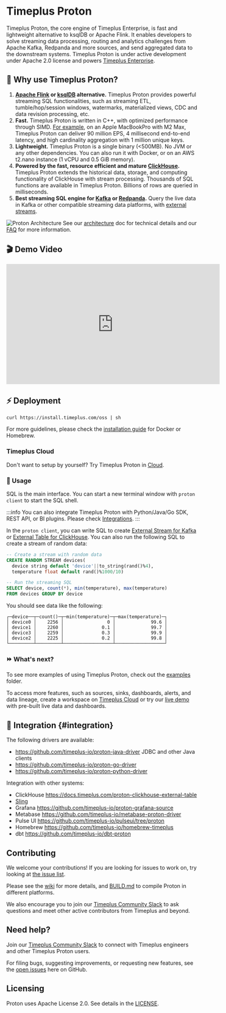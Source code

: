 # Timeplus Proton

Timeplus Proton, the core engine of Timeplus Enterprise, is fast and lightweight alternative to ksqlDB or Apache Flink. It enables developers to solve streaming data processing, routing and analytics challenges from Apache Kafka, Redpanda and more sources, and send aggregated data to the downstream systems. Timeplus Proton is under active development under Apache 2.0 license and powers [Timeplus Enterprise](timeplus-enterprise).

## 💪 Why use Timeplus Proton?

1. **[Apache Flink](https://github.com/apache/flink) or [ksqlDB](https://github.com/confluentinc/ksql) alternative.** Timeplus Proton provides powerful streaming SQL functionalities, such as streaming ETL, tumble/hop/session windows, watermarks, materialized views, CDC and data revision processing, etc.
2. **Fast.** Timeplus Proton is written in C++, with optimized performance through SIMD. [For example](https://www.timeplus.com/post/scary-fast), on an Apple MacBookPro with M2 Max, Timeplus Proton can deliver 90 million EPS, 4 millisecond end-to-end latency, and high cardinality aggregation with 1 million unique keys.
3. **Lightweight.** Timeplus Proton is a single binary (\<500MB). No JVM or any other dependencies. You can also run it with Docker, or on an AWS t2.nano instance (1 vCPU and 0.5 GiB memory).
4. **Powered by the fast, resource efficient and mature [ClickHouse](https://github.com/clickhouse/clickhouse).** Timeplus Proton extends the historical data, storage, and computing functionality of ClickHouse with stream processing. Thousands of SQL functions are available in Timeplus Proton. Billions of rows are queried in milliseconds.
5. **Best streaming SQL engine for [Kafka](https://kafka.apache.org/) or [Redpanda](https://redpanda.com/).** Query the live data in Kafka or other compatible streaming data platforms, with [external streams](https://docs.timeplus.com/proton-kafka).

![Proton Architecture](/img/proton-arch.png)
See our [architecture](https://docs.timeplus.com/proton-architecture) doc for technical details and our [FAQ](https://docs.timeplus.com/proton-faq) for more information.

## 🎬 Demo Video

<iframe width="560" height="315" src="https://www.youtube.com/embed/vi4Yl6L4_Dw?si=1Ina4LHf9CP6PqO3&amp;start=283" title="YouTube video player" frameborder="0" allow="accelerometer; autoplay; clipboard-write; encrypted-media; gyroscope; picture-in-picture; web-share" allowfullscreen></iframe>

## ⚡ Deployment

```shell
curl https://install.timeplus.com/oss | sh
```

For more guidelines, please check the [installation guide](install#proton) for Docker or Homebrew.

### Timeplus Cloud

Don't want to setup by yourself? Try Timeplus Proton in [Cloud](https://us.timeplus.cloud/).

### 🔎 Usage

SQL is the main interface. You can start a new terminal window with `proton client` to start the SQL shell.

:::info
You can also integrate Timeplus Proton with Python/Java/Go SDK, REST API, or BI plugins. Please check [Integrations](#integration).
:::

In the `proton client`, you can write SQL to create [External Stream for Kafka](proton-kafka) or [External Table for ClickHouse](proton-clickhouse-external-table). You can also run the following SQL to create a stream of random data:

```sql
-- Create a stream with random data
CREATE RANDOM STREAM devices(
  device string default 'device'||to_string(rand()%4),
  temperature float default rand()%1000/10)
```

```sql
-- Run the streaming SQL
SELECT device, count(*), min(temperature), max(temperature)
FROM devices GROUP BY device
```

You should see data like the following:

```
┌─device──┬─count()─┬─min(temperature)─┬─max(temperature)─┐
│ device0 │    2256 │                0 │             99.6 │
│ device1 │    2260 │              0.1 │             99.7 │
│ device3 │    2259 │              0.3 │             99.9 │
│ device2 │    2225 │              0.2 │             99.8 │
└─────────┴─────────┴──────────────────┴──────────────────┘
```

### ⏩ What's next?

To see more examples of using Timeplus Proton, check out the [examples](https://github.com/timeplus-io/proton/tree/develop/examples) folder.

To access more features, such as sources, sinks, dashboards, alerts, and data lineage, create a workspace on [Timeplus Cloud](https://us.timeplus.cloud) or try our [live demo](https://demo.timeplus.cloud) with pre-built live data and dashboards.

## 🧩 Integration {#integration}

The following drivers are available:

- https://github.com/timeplus-io/proton-java-driver JDBC and other Java clients
- https://github.com/timeplus-io/proton-go-driver
- https://github.com/timeplus-io/proton-python-driver

Integration with other systems:

- ClickHouse https://docs.timeplus.com/proton-clickhouse-external-table
- [Sling](sling)
- Grafana https://github.com/timeplus-io/proton-grafana-source
- Metabase https://github.com/timeplus-io/metabase-proton-driver
- Pulse UI https://github.com/timeplus-io/pulseui/tree/proton
- Homebrew https://github.com/timeplus-io/homebrew-timeplus
- dbt https://github.com/timeplus-io/dbt-proton

## Contributing

We welcome your contributions! If you are looking for issues to work on, try looking at [the issue list](https://github.com/timeplus-io/proton/issues).

Please see the [wiki](https://github.com/timeplus-io/proton/wiki/Contributing) for more details, and [BUILD.md](https://github.com/timeplus-io/proton/blob/develop/BUILD.md) to compile Proton in different platforms.

We also encourage you to join our [Timeplus Community Slack](https://timeplus.com/slack) to ask questions and meet other active contributors from Timeplus and beyond.

## Need help?

Join our [Timeplus Community Slack](https://timeplus.com/slack) to connect with Timeplus engineers and other Timeplus Proton users.

For filing bugs, suggesting improvements, or requesting new features, see the [open issues](https://github.com/timeplus-io/proton/issues) here on GitHub.

## Licensing

Proton uses Apache License 2.0. See details in the [LICENSE](https://github.com/timeplus-io/proton/blob/master/LICENSE).
